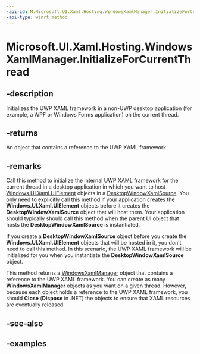 ```yaml
---
-api-id: M:Microsoft.UI.Xaml.Hosting.WindowsXamlManager.InitializeForCurrentThread
-api-type: winrt method
---
```


<!-- Method syntax.
public WindowsXamlManager WindowsXamlManager.InitializeForCurrentThread()
-->

# Microsoft.UI.Xaml.Hosting.WindowsXamlManager.InitializeForCurrentThread

## -description
Initializes the UWP XAML framework in a non-UWP desktop application (for example, a WPF or Windows Forms application) on the current thread.

## -returns
An object that contains a reference to the UWP XAML framework.

## -remarks
Call this method to initialize the internal UWP XAML framework for the current thread in a desktop application in which you want to host [Windows.UI.Xaml.UIElement](../microsoft.ui.xaml/uielement.md) objects in a [DesktopWindowXamlSource](desktopwindowxamlsource.md). You only need to explicitly call this method if your application creates the **Windows.UI.Xaml.UIElement** objects before it creates the **DesktopWindowXamlSource** object that will host them. Your application should typically should call this method when the parent UI object that hosts the **DesktopWindowXamlSource** is instantiated.

If you create a **DesktopWindowXamlSource** object before you create the **Windows.UI.Xaml.UIElement** objects that will be hosted in it, you don’t need to call this method. In this scenario, the UWP XAML framework will be initialized for you when you instantiate the **DesktopWindowXamlSource** object.

This method returns a [WindowsXamlManager](windowsxamlmanager.md) object that contains a reference to the UWP XAML framework. You can create as many **WindowsXamlManager** objects as you want on a given thread. However, because each object holds a reference to the UWP XAML framework, you should **Close** (**Dispose** in .NET) the objects to ensure that XAML resources are eventually released.

## -see-also

## -examples
